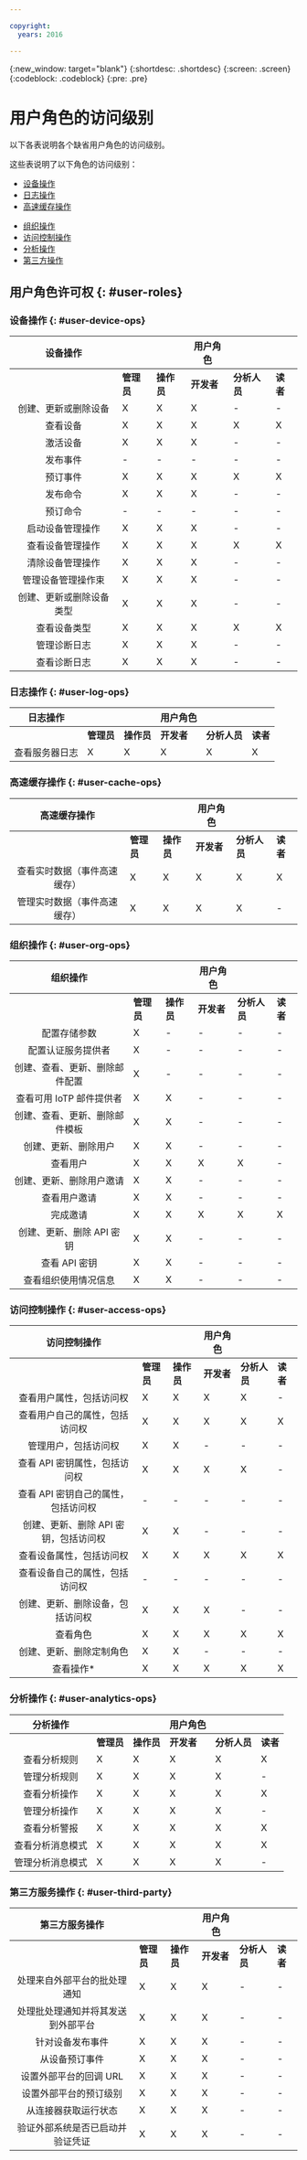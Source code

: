 ```yaml
---

copyright:
  years: 2016

---
```


{:new_window: target="blank"}
{:shortdesc: .shortdesc}
{:screen: .screen}
{:codeblock: .codeblock}
{:pre: .pre}

# 用户角色的访问级别

以下各表说明各个缺省用户角色的访问级别。

这些表说明了以下角色的访问级别：
- [设备操作](#user-device-ops)
- [日志操作](#user-log-ops)
- [高速缓存操作](#user-cache-ops)
<!-- [Historian Operations](#user-historian) -->
- [组织操作](#user-org-ops)
- [访问控制操作](#user-access-ops)
- [分析操作](#user-analytics-ops)
- [第三方操作](#user-third-party)  
<!-- - [Risk Management Operations](#user-risk-mgt) -->

## 用户角色许可权 {: #user-roles}

### 设备操作 {: #user-device-ops}

设备操作 ||| 用户角色|||
:--------: | -------------|-------------|---------------|-----|---
           | **管理员** | **操作员** | **开发者** | **分析人员** | **读者**
创建、更新或删除设备 | X | X | X | - | -
查看设备 | X | X | X | X | X
激活设备 | X | X | X | - | -
发布事件 | - | - | - | - | -
预订事件 | X | X | X | X | X
发布命令 | X | X | X | - | -
预订命令 | - | - | - | - | -
启动设备管理操作 | X | X | X | - | -
查看设备管理操作 | X | X | X | X | X
清除设备管理操作 | X | X | X | - | -
管理设备管理操作束 | X | X | X | - | -
创建、更新或删除设备类型 | X | X | X | - | -
查看设备类型 | X | X | X | X | X
管理诊断日志 | X | X | X | - | -
查看诊断日志 | X | X | X | - | -

### 日志操作 {: #user-log-ops}

日志操作 ||| 用户角色|||
:--------: | -------------|-------------|---------------|-----|---
           | **管理员** | **操作员** | **开发者** | **分析人员** | **读者**
查看服务器日志 | X | X | X | X | X

### 高速缓存操作 {: #user-cache-ops}

高速缓存操作 ||| 用户角色|||
:--------: | -------------|-------------|---------------|-----|---
           | **管理员** | **操作员** | **开发者** | **分析人员** | **读者**
查看实时数据（事件高速缓存） | X | X | X | X | X
管理实时数据（事件高速缓存） | X	| X | X |	X	| -

### 组织操作 {: #user-org-ops}

组织操作 ||| 用户角色|||
:--------: | -------------|-------------|---------------|-----|---
           | **管理员** | **操作员** | **开发者** | **分析人员** | **读者**
配置存储参数|	X| - |-|-|-
配置认证服务提供者|	X|-|-|-|-
创建、查看、更新、删除邮件配置	|X|-|-|-|-
查看可用 IoTP 邮件提供者	|X|	X|-|-|-
创建、查看、更新、删除邮件模板	|X	|X	|-|-|-
创建、更新、删除用户	|X|	X|-|-|-
查看用户	|X|	X|	X|	X|-
创建、更新、删除用户邀请|	X	|X	| -|-|-
查看用户邀请	|X	|X	|- |- |-
完成邀请	|X|	X|	X|	X|	X
创建、更新、删除 API 密钥	|X	|X	| -|-|-
查看 API 密钥	|X	|X	|- |- |-
查看组织使用情况信息	|X	|X	| -|-|-		

### 访问控制操作 {: #user-access-ops}

访问控制操作 ||| 用户角色|||
:--------: | -------------|-------------|---------------|-----|---
           | **管理员** | **操作员** | **开发者** | **分析人员** | **读者**
查看用户属性，包括访问权	|X|	X|	X|	X| -
查看用户自己的属性，包括访问权	|X|	X|	X|	X|	X
管理用户，包括访问权	|X	|X	|-|-|-
查看 API 密钥属性，包括访问权|	X|	X|	X|	X|-
查看 API 密钥自己的属性，包括访问权	|-|	-|	-| -| -
创建、更新、删除 API 密钥，包括访问权	|X	|X	|-|-|-
查看设备属性，包括访问权	|X|	X|	X|	X|	X
查看设备自己的属性，包括访问权	|-	|- |- |- |-
创建、更新、删除设备，包括访问权	|X|	X|	X|	-| -
查看角色	|X	|X	|X	|X	|X
创建、更新、删除定制角色	|X	|X |- |- |-
查看操作*	|X	|X	|X	|X	|X

### 分析操作 {: #user-analytics-ops}

分析操作 ||| 用户角色|||
:--------: | -------------|-------------|---------------|-----|---
           | **管理员** | **操作员** | **开发者** | **分析人员** | **读者**
查看分析规则|	X|	X|	X|	X|	X
管理分析规则|	X|	X|	X|	X| -
查看分析操作|	X|	X|	X|	X|	X
管理分析操作|	X|	X|	X|	X| -
查看分析警报|	X|	X|	X|	X|	X
查看分析消息模式|	X|	X|	X|	X|	X
管理分析消息模式|	X|	X|	X|	X| -

### 第三方服务操作 {: #user-third-party}

第三方服务操作 ||| 用户角色|||
:--------: | -------------|-------------|---------------|-----|---
           | **管理员** | **操作员** | **开发者** | **分析人员** | **读者**
处理来自外部平台的批处理通知	|X|	X	|X |-|-
处理批处理通知并将其发送到外部平台	|X|	X	|X| -| -
针对设备发布事件	|X|	X	|X|	- |-
从设备预订事件	|X	|X	|X |-| -
设置外部平台的回调 URL	|X	|X	|X|	-| -
设置外部平台的预订级别|	X|	X|	X |- |-
从连接器获取运行状态	|X|	X	|X	|- |-
验证外部系统是否已启动并验证凭证	|X	|X|	X	|- |-
